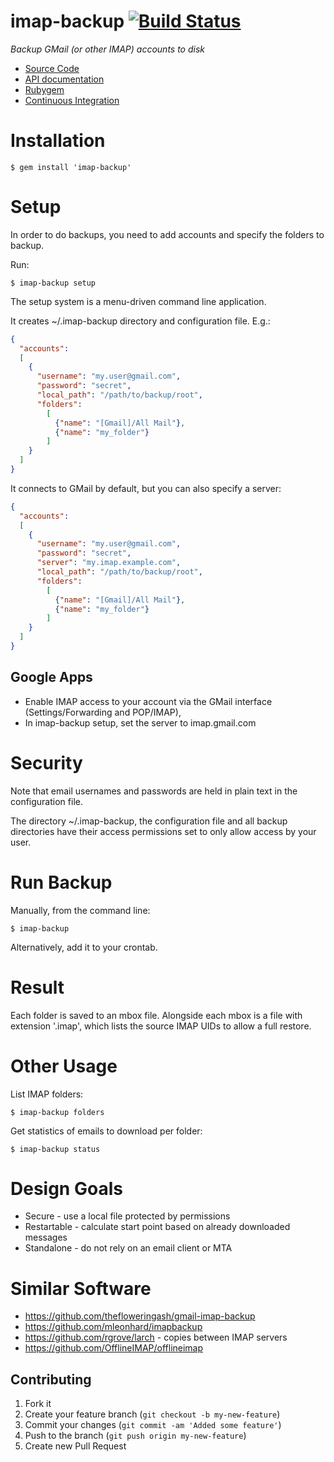 # imap-backup [![Build Status](https://secure.travis-ci.org/joeyates/imap-backup.png)][Continuous Integration]

*Backup GMail (or other IMAP) accounts to disk*

  * [Source Code]
  * [API documentation]
  * [Rubygem]
  * [Continuous Integration]

[Source Code]: https://github.com/joeyates/imap-backup "Source code at GitHub"
[API documentation]: http://rubydoc.info/gems/imap-backup/frames "RDoc API Documentation at Rubydoc.info"
[Rubygem]: http://rubygems.org/gems/imap-backup "Ruby gem at rubygems.org"
[Continuous Integration]: http://travis-ci.org/joeyates/imap-backup "Build status by Travis-CI"

# Installation

```shell
$ gem install 'imap-backup'
```

# Setup

In order to do backups, you need to add accounts and specify the folders to backup.

Run:

```shell
$ imap-backup setup
```

The setup system is a menu-driven command line application.

It creates ~/.imap-backup directory and configuration file. E.g.:

```json
{
  "accounts":
  [
    {
      "username": "my.user@gmail.com",
      "password": "secret",
      "local_path": "/path/to/backup/root",
      "folders":
        [
          {"name": "[Gmail]/All Mail"},
          {"name": "my_folder"}
        ]
    }
  ]
}
```

It connects to GMail by default, but you can also specify a server:

```json
{  
  "accounts":
  [
    {
      "username": "my.user@gmail.com",
      "password": "secret",
      "server": "my.imap.example.com",
      "local_path": "/path/to/backup/root",
      "folders":
        [
          {"name": "[Gmail]/All Mail"},
          {"name": "my_folder"}
        ]
    }
  ]
}  
```

## Google Apps

* Enable IMAP access to your account via the GMail interface (Settings/Forwarding and POP/IMAP),
* In imap-backup setup, set the server to imap.gmail.com

# Security

Note that email usernames and passwords are held in plain text
in the configuration file.

The directory ~/.imap-backup, the configuration file and all backup
directories have their access permissions set to only allow access
by your user.

# Run Backup

Manually, from the command line:

```shell
$ imap-backup
```

Alternatively, add it to your crontab.

# Result

Each folder is saved to an mbox file.
Alongside each mbox is a file with extension '.imap', which lists the source IMAP
UIDs to allow a full restore.

# Other Usage

List IMAP folders:

```shell
$ imap-backup folders
```

Get statistics of emails to download per folder:

```shell
$ imap-backup status
```

# Design Goals

* Secure - use a local file protected by permissions
* Restartable - calculate start point based on already downloaded messages
* Standalone - do not rely on an email client or MTA

# Similar Software

* https://github.com/thefloweringash/gmail-imap-backup
* https://github.com/mleonhard/imapbackup
* https://github.com/rgrove/larch - copies between IMAP servers
* https://github.com/OfflineIMAP/offlineimap

## Contributing

1. Fork it
2. Create your feature branch (`git checkout -b my-new-feature`)
3. Commit your changes (`git commit -am 'Added some feature'`)
4. Push to the branch (`git push origin my-new-feature`)
5. Create new Pull Request
